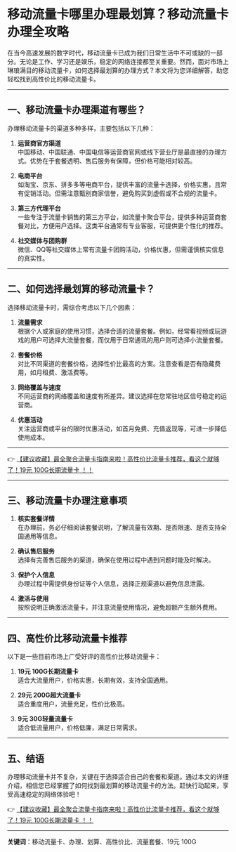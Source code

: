 # 移动流量卡哪里办理最划算？移动流量卡办理全攻略

在当今高速发展的数字时代，移动流量卡已成为我们日常生活中不可或缺的一部分。无论是工作、学习还是娱乐，稳定的网络连接都至关重要。然而，面对市场上琳琅满目的移动流量卡，如何选择最划算的办理方式？本文将为您详细解答，助您轻松找到高性价比的移动流量卡。

---

## 一、移动流量卡办理渠道有哪些？

办理移动流量卡的渠道多种多样，主要包括以下几种：

1. **运营商官方渠道**  
   中国移动、中国联通、中国电信等运营商官网或线下营业厅是最直接的办理方式。优势在于套餐透明、售后服务有保障，但价格可能相对较高。

2. **电商平台**  
   如淘宝、京东、拼多多等电商平台，提供丰富的流量卡选择，价格实惠，且常有促销活动。但需注意甄别商家信誉，避免购买到虚假或不合规的流量卡。

3. **第三方代理平台**  
   一些专注于流量卡销售的第三方平台，如流量卡聚合平台，提供多种运营商套餐对比，方便用户选择。这类平台通常有专业客服，可提供更个性化的推荐。

4. **社交媒体与团购群**  
   微信、QQ等社交媒体上常有流量卡团购活动，价格优惠，但需谨慎核实信息的真实性。

---

## 二、如何选择最划算的移动流量卡？

选择移动流量卡时，需综合考虑以下几个因素：

1. **流量需求**  
   根据个人或家庭的使用习惯，选择合适的流量套餐。例如，经常看视频或玩游戏的用户可选择大流量套餐，而仅用于日常通讯的用户则可选择小流量套餐。

2. **套餐价格**  
   对比不同渠道的套餐价格，选择性价比最高的方案。注意查看是否有隐藏费用，如月租费、激活费等。

3. **网络覆盖与速度**  
   不同运营商的网络覆盖和速度有所差异。建议选择在您常驻地区信号稳定的运营商。

4. **优惠活动**  
   关注运营商或平台的限时优惠活动，如首月免费、充值返现等，可进一步降低使用成本。

---

👉 [【建议收藏】最全聚合流量卡指南来啦！高性价比流量卡推荐，看这个就够了！19元 100G长期流量卡 ！！](https://bit.ly/Liuliangka)

---

## 三、移动流量卡办理注意事项

1. **核实套餐详情**  
   在办理前，务必仔细阅读套餐说明，了解流量有效期、是否限速、是否支持全国通用等信息。

2. **确认售后服务**  
   选择有完善售后服务的渠道，确保在使用过程中遇到问题时能及时解决。

3. **保护个人信息**  
   办理过程中需提供身份证等个人信息，选择正规渠道以避免信息泄露。

4. **激活与使用**  
   按照说明正确激活流量卡，并注意流量使用情况，避免超额产生额外费用。

---

## 四、高性价比移动流量卡推荐

以下是一些目前市场上广受好评的高性价比移动流量卡：

1. **19元 100G长期流量卡**  
   适合大流量用户，价格实惠，长期有效，支持全国通用。

2. **29元 200G超大流量卡**  
   适合重度用户，流量充足，性价比极高。

3. **9元 30G轻量流量卡**  
   适合低流量用户，价格低廉，满足日常需求。

---

## 五、结语

办理移动流量卡并不复杂，关键在于选择适合自己的套餐和渠道。通过本文的详细介绍，相信您已经掌握了如何找到最划算的移动流量卡的方法。赶快行动起来，享受高速稳定的网络体验吧！

👉 [【建议收藏】最全聚合流量卡指南来啦！高性价比流量卡推荐，看这个就够了！19元 100G长期流量卡 ！！](https://bit.ly/Liuliangka)

---

**关键词**：移动流量卡、办理、划算、高性价比、流量套餐、19元 100G